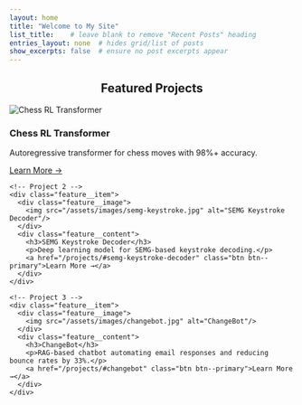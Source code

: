 ```yaml
---
layout: home
title: "Welcome to My Site"
list_title:    # leave blank to remove "Recent Posts" heading
entries_layout: none  # hides grid/list of posts
show_excerpts: false  # ensure no post excerpts appear
---
```



<div class="page__content">
  <h2 style="text-align:center;">Featured Projects</h2>

  <!-- Projects list container -->
  <div class="projects-list">
    <!-- Project 1 -->
    <div class="feature__item">
      <div class="feature__image">
        <img src="/assets/images/chess-rl.jpg" alt="Chess RL Transformer"/>
      </div>
      <div class="feature__content">
        <h3>Chess RL Transformer</h3>
        <p>Autoregressive transformer for chess moves with 98%+ accuracy.</p>
        <a href="/projects/#chess-rl-transformer" class="btn btn--primary">Learn More →</a>
      </div>
    </div>

    <!-- Project 2 -->
    <div class="feature__item">
      <div class="feature__image">
        <img src="/assets/images/semg-keystroke.jpg" alt="SEMG Keystroke Decoder"/>
      </div>
      <div class="feature__content">
        <h3>SEMG Keystroke Decoder</h3>
        <p>Deep learning model for SEMG-based keystroke decoding.</p>
        <a href="/projects/#semg-keystroke-decoder" class="btn btn--primary">Learn More →</a>
      </div>
    </div>

    <!-- Project 3 -->
    <div class="feature__item">
      <div class="feature__image">
        <img src="/assets/images/changebot.jpg" alt="ChangeBot"/>
      </div>
      <div class="feature__content">
        <h3>ChangeBot</h3>
        <p>RAG-based chatbot automating email responses and reducing bounce rates by 33%.</p>
        <a href="/projects/#changebot" class="btn btn--primary">Learn More →</a>
      </div>
    </div>
  </div>
</div>